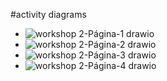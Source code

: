 #activity diagrams 

- ![workshop 2-Página-1 drawio](https://github.com/dspm2212/advanced_programming_ud/assets/151273348/6eef415e-4896-4031-b4ba-4aa1f8033f09)
- ![workshop 2-Página-2 drawio](https://github.com/dspm2212/advanced_programming_ud/assets/151273348/ee11953f-e0a0-48e7-bff9-163751aa8195)
- ![workshop 2-Página-3 drawio](https://github.com/dspm2212/advanced_programming_ud/assets/151273348/295db3d3-feb5-432a-9619-855d7647428a)
- ![workshop 2-Página-4 drawio](https://github.com/dspm2212/advanced_programming_ud/assets/151273348/d2e0ec65-2006-4687-966b-fec460898829)
